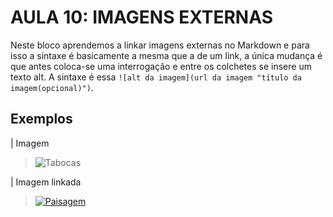 # AULA 10: IMAGENS EXTERNAS
Neste bloco aprendemos a linkar imagens externas no Markdown e para isso a sintaxe é basicamente a mesma que a de um link, a única mudança é que antes coloca-se uma interrogação e entre os colchetes se insere um texto alt. A sintaxe é essa `![alt da imagem](url da imagem "título da imagem(opcional)")`.

## Exemplos 
 | Imagem
> ![Tabocas](https://static.vecteezy.com/ti/vetor-gratis/p1/6326651-tropical-praia-sundown-horizonte-paisagem-vetor.jpg)  

| Imagem linkada
> [![Paisagem](https://static.vecteezy.com/ti/vetor-gratis/p1/6326651-tropical-praia-sundown-horizonte-paisagem-vetor.jpg)](https://static.vecteezy.com/ti/vetor-gratis/p1/6326651-tropical-praia-sundown-horizonte-paisagem-vetor.jpg)